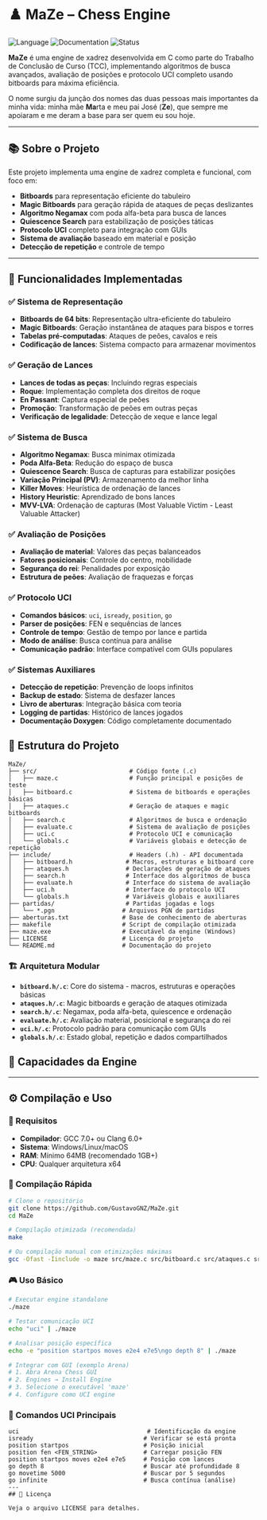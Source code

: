 # ♟️ MaZe – Chess Engine

![Language](https://img.shields.io/badge/language-C-blue?style=flat-square)
![Documentation](https://img.shields.io/badge/docs-Doxygen-green?style=flat-square)
![Status](https://img.shields.io/badge/status-Active-brightgreen?style=flat-square)

**MaZe** é uma engine de xadrez desenvolvida em C como parte do Trabalho de Conclusão de Curso (TCC), implementando algoritmos de busca avançados, avaliação de posições e protocolo UCI completo usando bitboards para máxima eficiência.

O nome surgiu da junção dos nomes das duas pessoas mais importantes da minha vida: minha mãe **Ma**rta e meu pai José (**Ze**), que sempre me apoiaram e me deram a base para ser quem eu sou hoje.

---

## 📚 Sobre o Projeto

Este projeto implementa uma engine de xadrez completa e funcional, com foco em:

- **Bitboards** para representação eficiente do tabuleiro
- **Magic Bitboards** para geração rápida de ataques de peças deslizantes
- **Algoritmo Negamax** com poda alfa-beta para busca de lances
- **Quiescence Search** para estabilização de posições táticas
- **Protocolo UCI** completo para integração com GUIs
- **Sistema de avaliação** baseado em material e posição
- **Detecção de repetição** e controle de tempo

---

## 🧠 Funcionalidades Implementadas

### ✅ Sistema de Representação
- **Bitboards de 64 bits**: Representação ultra-eficiente do tabuleiro
- **Magic Bitboards**: Geração instantânea de ataques para bispos e torres
- **Tabelas pré-computadas**: Ataques de peões, cavalos e reis
- **Codificação de lances**: Sistema compacto para armazenar movimentos

### ✅ Geração de Lances
- **Lances de todas as peças**: Incluindo regras especiais
- **Roque**: Implementação completa dos direitos de roque
- **En Passant**: Captura especial de peões
- **Promoção**: Transformação de peões em outras peças
- **Verificação de legalidade**: Detecção de xeque e lance legal

### ✅ Sistema de Busca
- **Algoritmo Negamax**: Busca minimax otimizada
- **Poda Alfa-Beta**: Redução do espaço de busca
- **Quiescence Search**: Busca de capturas para estabilizar posições
- **Variação Principal (PV)**: Armazenamento da melhor linha
- **Killer Moves**: Heurística de ordenação de lances
- **History Heuristic**: Aprendizado de bons lances
- **MVV-LVA**: Ordenação de capturas (Most Valuable Victim - Least Valuable Attacker)

### ✅ Avaliação de Posições
- **Avaliação de material**: Valores das peças balanceados
- **Fatores posicionais**: Controle do centro, mobilidade
- **Segurança do rei**: Penalidades por exposição
- **Estrutura de peões**: Avaliação de fraquezas e forças

### ✅ Protocolo UCI
- **Comandos básicos**: `uci`, `isready`, `position`, `go`
- **Parser de posições**: FEN e sequências de lances
- **Controle de tempo**: Gestão de tempo por lance e partida
- **Modo de análise**: Busca contínua para análise
- **Comunicação padrão**: Interface compatível com GUIs populares

### ✅ Sistemas Auxiliares
- **Detecção de repetição**: Prevenção de loops infinitos
- **Backup de estado**: Sistema de desfazer lances
- **Livro de aberturas**: Integração básica com teoria
- **Logging de partidas**: Histórico de lances jogados
- **Documentação Doxygen**: Código completamente documentado

## 📁 Estrutura do Projeto

```
MaZe/
├── src/                          # Código fonte (.c)
│   ├── maze.c                    # Função principal e posições de teste
│   ├── bitboard.c                # Sistema de bitboards e operações básicas
│   ├── ataques.c                 # Geração de ataques e magic bitboards
│   ├── search.c                  # Algoritmos de busca e ordenação
│   ├── evaluate.c                # Sistema de avaliação de posições
│   ├── uci.c                     # Protocolo UCI e comunicação
│   └── globals.c                 # Variáveis globais e detecção de repetição
├── include/                      # Headers (.h) - API documentada
│   ├── bitboard.h               # Macros, estruturas e bitboard core
│   ├── ataques.h                # Declarações de geração de ataques
│   ├── search.h                 # Interface dos algoritmos de busca
│   ├── evaluate.h               # Interface do sistema de avaliação
│   ├── uci.h                    # Interface do protocolo UCI
│   └── globals.h                # Variáveis globais e auxiliares
├── partidas/                    # Partidas jogadas e logs
│   └── *.pgn                   # Arquivos PGN de partidas
├── aberturas.txt               # Base de conhecimento de aberturas
├── makefile                    # Script de compilação otimizada
├── maze.exe                    # Executável da engine (Windows)
├── LICENSE                     # Licença do projeto
└── README.md                   # Documentação do projeto
```

### 🏗️ Arquitetura Modular

- **`bitboard.h/.c`**: Core do sistema - macros, estruturas e operações básicas
- **`ataques.h/.c`**: Magic bitboards e geração de ataques otimizada
- **`search.h/.c`**: Negamax, poda alfa-beta, quiescence e ordenação
- **`evaluate.h/.c`**: Avaliação material, posicional e segurança do rei
- **`uci.h/.c`**: Protocolo padrão para comunicação com GUIs
- **`globals.h/.c`**: Estado global, repetição e dados compartilhados
## 🎯 Capacidades da Engine

---

## ⚙️ Compilação e Uso

### 🔧 Requisitos
- **Compilador**: GCC 7.0+ ou Clang 6.0+
- **Sistema**: Windows/Linux/macOS
- **RAM**: Mínimo 64MB (recomendado 1GB+)
- **CPU**: Qualquer arquitetura x64

### 🚀 Compilação Rápida

```bash
# Clone o repositório
git clone https://github.com/GustavoGNZ/MaZe.git
cd MaZe

# Compilação otimizada (recomendada)
make

# Ou compilação manual com otimizações máximas
gcc -Ofast -Iinclude -o maze src/maze.c src/bitboard.c src/ataques.c src/globals.c src/uci.c src/evaluate.c src/search.c src/aberturas.c
```

### 🎮 Uso Básico

```bash
# Executar engine standalone
./maze

# Testar comunicação UCI
echo "uci" | ./maze

# Analisar posição específica
echo -e "position startpos moves e2e4 e7e5\ngo depth 8" | ./maze

# Integrar com GUI (exemplo Arena)
# 1. Abra Arena Chess GUI
# 2. Engines → Install Engine
# 3. Selecione o executável 'maze'
# 4. Configure como UCI engine
```

### 🔧 Comandos UCI Principais

```uci
uci                                    # Identificação da engine
isready                               # Verificar se está pronta
position startpos                     # Posição inicial
position fen <FEN_STRING>             # Carregar posição FEN
position startpos moves e2e4 e7e5     # Posição com lances
go depth 8                            # Buscar até profundidade 8
go movetime 5000                      # Buscar por 5 segundos
go infinite                           # Busca contínua (análise)
---
## 📜 Licença

Veja o arquivo LICENSE para detalhes.



